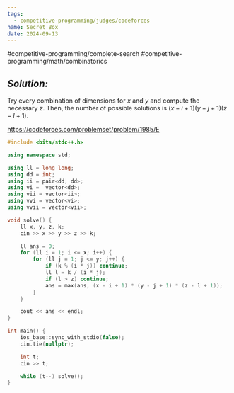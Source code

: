 ```yaml
---
tags:
  - competitive-programming/judges/codeforces
name: Secret Box
date: 2024-09-13
---
```

#competitive-programming/complete-search #competitive-programming/math/combinatorics 
## _Solution:_
Try every combination of dimensions for $x$ and $y$ and compute the necessary $z$. Then, the number of possible solutions is $(x-i+1)(y-j+1)(z-l+1)$.

https://codeforces.com/problemset/problem/1985/E
```cpp
#include <bits/stdc++.h>

using namespace std;

using ll = long long;
using dd = int;
using ii = pair<dd, dd>;
using vi =  vector<dd>;
using vii = vector<ii>;
using vvi = vector<vi>;
using vvii = vector<vii>;

void solve() {
    ll x, y, z, k;
    cin >> x >> y >> z >> k;

    ll ans = 0;
    for (ll i = 1; i <= x; i++) {
        for (ll j = 1; j <= y; j++) {
            if (k % (i * j)) continue;
            ll l = k / (i * j);
            if (l > z) continue;
            ans = max(ans, (x - i + 1) * (y - j + 1) * (z - l + 1));
        }
    }

    cout << ans << endl;
}

int main() {
    ios_base::sync_with_stdio(false);
    cin.tie(nullptr);

    int t;
    cin >> t;

    while (t--) solve();
}
```